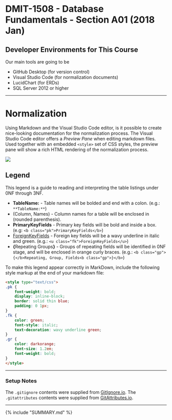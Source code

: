 # DMIT-1508 - Database Fundamentals - Section A01 (2018 Jan)

## Developer Environments for This Course

Our main tools are going to be

- GitHub Desktop (for version control)
- Visual Studio Code (for normalization documents)
- LucidChart (for ERDs)
- SQL Server 2012 or higher

----

# Normalization

Using Markdown and the Visual Studio Code editor, is it possible to create nice-looking documentation for the normalization process. The Visual Studio Code editor offers a *Preview Pane* when editing markdown files. Used together with an embedded `<style>` set of CSS styles, the preview pane will show a rich HTML rendering of the normalization process.

![](vs-code-markdown-preview.png)

## Legend

This legend is a guide to reading and interpreting the table listings under 0NF through 3NF.

- **TableName:** - Table names will be bolded and end with a colon. (e.g.: `**TableName:**`)
- (Column, Names) - Column names for a table will be enclosed in (rounded parenthesis).
- <b class="pk">PrimaryKeyFields</b> - Primary key fields will be bold and inside a box. (e.g: `<b class="pk">PrimaryKeyFields</b>`)
- <u class="fk">ForeignKeyFields</u> - Foreign key fields will be a wavy underline in italic and green. (e.g.: `<u class="fk">ForeignKeyFields</u>`)
- <b class="gp">{</b>Repeating Groups<b class="gp">}</b> - Groups of repeating fields will be identified in 0NF stage, and will be enclosed in orange curly braces. (e.g.: `<b class="gp">{</b>Repeating, Group, Fields<b class="gp">}</b>`)

To make this legend appear correctly in MarkDown, include the following style markup at the end of your markdown file:

```html
<style type="text/css">
.pk {
    font-weight: bold;
    display: inline-block;
    border: solid thin blue;
    padding: 0 1px;
}
.fk {
    color: green;
    font-style: italic;
    text-decoration: wavy underline green;    
}
.gr {
    color: darkorange;
    font-size: 1.2em;
    font-weight: bold;
}
</style>
```


----

### Setup Notes

The `.gitignore` contents were supplied from [GitIgnore.io](https://gitignore.io). The `.gitattributes` contents were supplied from [GitAttributes.io](https://gitattributes.io).

----

{% include "SUMMARY.md" %}
